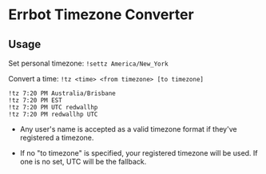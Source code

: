 # Errbot Timezone Converter

## Usage
Set personal timezone: `!settz America/New_York`

Convert a time: `!tz <time> <from timezone> [to timezone]`

```
!tz 7:20 PM Australia/Brisbane
!tz 7:20 PM EST
!tz 7:20 PM UTC redwallhp
!tz 7:20 PM redwallhp UTC
```

* Any user's name is accepted as a valid timezone format if they've registered a timezone.

* If no "to timezone" is specified, your registered timezone will be used. If one is no set, UTC will be the fallback.
